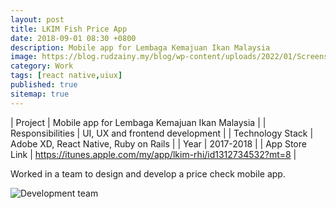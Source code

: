 ```yaml
---
layout: post
title: LKIM Fish Price App
date: 2018-09-01 08:30 +0800
description: Mobile app for Lembaga Kemajuan Ikan Malaysia
image: https://blog.rudzainy.my/blog/wp-content/uploads/2022/01/Screenshot-2022-01-27-at-3.11.13-PM-1-2048x890.jpg
category: Work
tags: [react native,uiux]
published: true
sitemap: true
---
```


| Project | Mobile app for Lembaga Kemajuan Ikan Malaysia |
| Responsibilities | UI, UX and frontend development |
| Technology Stack | Adobe XD, React Native, Ruby on Rails |
| Year | 2017-2018 |
| App Store Link | https://itunes.apple.com/my/app/lkim-rhi/id1312734532?mt=8 |

Worked in a team to design and develop a price check mobile app.

![Development team](https://blog.rudzainy.my/blog/wp-content/uploads/2023/21462649_10155102992728460_2795738114477470255_n.jpg)